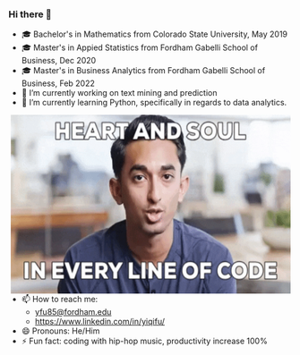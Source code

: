 ### Hi there 👋

- 🎓 Bachelor's in Mathematics from Colorado State University, May 2019
- 🎓 Master's in Appied Statistics from Fordham Gabelli School of Business, Dec 2020
- 🎓 Master's in Business Analytics from Fordham Gabelli School of Business, Feb 2022
- 🔭 I’m currently working on text mining and prediction
- 🌱 I’m currently learning Python, specifically in regards to data analytics.
<img align="right" alt="GIF" src="https://github.com/fufufu-hub/fufufu-hub/blob/main/giphy.gif?raw=true" width="500" height="320" />

- 📫 How to reach me: 
  - yfu85@fordham.edu
  - https://www.linkedin.com/in/yiqifu/
- 😄 Pronouns: He/Him
- ⚡ Fun fact: coding with hip-hop music, productivity increase 100%

